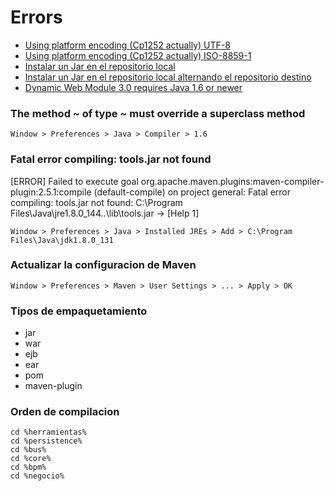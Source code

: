 # Errors

- [Using platform encoding (Cp1252 actually) UTF-8](https://github.com/ronald0009/Leeme/blob/master/resources/pom0001.xml)
- [Using platform encoding (Cp1252 actually) ISO-8859-1](https://github.com/ronald0009/Leeme/blob/master/maven0002.xml)
- [Instalar un Jar en el repositorio local](https://github.com/ronald0009/Leeme/blob/master/maven0001.bat)
- [Instalar un Jar en el repositorio local alternando el repositorio destino](https://github.com/ronald0009/Leeme/blob/master/maven0002.bat)
- [Dynamic Web Module 3.0 requires Java 1.6 or newer]()

### The method ~ of type ~ must override a superclass method

```
Window > Preferences > Java > Compiler > 1.6
```

### Fatal error compiling: tools.jar not found

[ERROR] Failed to execute goal org.apache.maven.plugins:maven-compiler-plugin:2.5.1:compile (default-compile) on project general: Fatal error compiling: tools.jar not found: C:\Program Files\Java\jre1.8.0_144\..\lib\tools.jar -> [Help 1]

```
Window > Preferences > Java > Installed JREs > Add > C:\Program Files\Java\jdk1.8.0_131
```

### Actualizar la configuracion de Maven

```
Window > Preferences > Maven > User Settings > ... > Apply > OK
```

### Tipos de empaquetamiento

- jar
- war
- ejb
- ear
- pom
- maven-plugin

### Orden de compilacion

```
cd %herramientas%
cd %persistence%
cd %bus%
cd %core%
cd %bpm%
cd %negocio%
```
